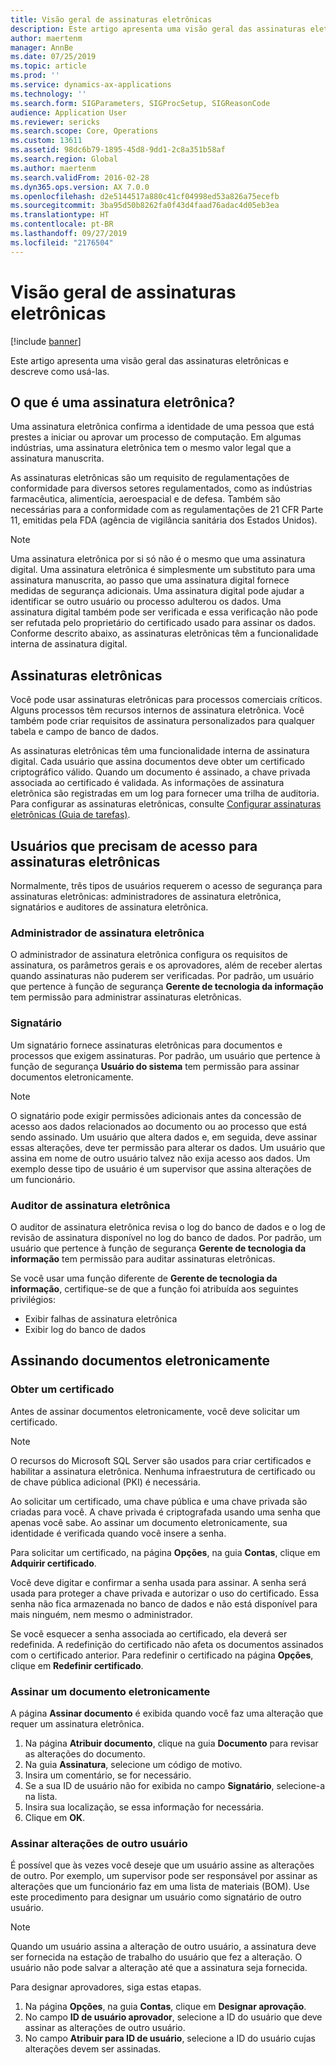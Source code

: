 ```yaml
---
title: Visão geral de assinaturas eletrônicas
description: Este artigo apresenta uma visão geral das assinaturas eletrônicas e descreve como usá-las.
author: maertenm
manager: AnnBe
ms.date: 07/25/2019
ms.topic: article
ms.prod: ''
ms.service: dynamics-ax-applications
ms.technology: ''
ms.search.form: SIGParameters, SIGProcSetup, SIGReasonCode
audience: Application User
ms.reviewer: sericks
ms.search.scope: Core, Operations
ms.custom: 13611
ms.assetid: 98dc6b79-1895-45d8-9dd1-2c8a351b58af
ms.search.region: Global
ms.author: maertenm
ms.search.validFrom: 2016-02-28
ms.dyn365.ops.version: AX 7.0.0
ms.openlocfilehash: d2e5144517a880c41cf04998ed53a826a75ecefb
ms.sourcegitcommit: 3ba95d50b8262fa0f43d4faad76adac4d05eb3ea
ms.translationtype: HT
ms.contentlocale: pt-BR
ms.lasthandoff: 09/27/2019
ms.locfileid: "2176504"
---
```

# <a name="electronic-signatures-overview"></a>Visão geral de assinaturas eletrônicas

[!include [banner](../includes/banner.md)]

Este artigo apresenta uma visão geral das assinaturas eletrônicas e descreve como usá-las.

## <a name="what-is-an-electronic-signature"></a>O que é uma assinatura eletrônica?

Uma assinatura eletrônica confirma a identidade de uma pessoa que está prestes a iniciar ou aprovar um processo de computação. Em algumas indústrias, uma assinatura eletrônica tem o mesmo valor legal que a assinatura manuscrita.

As assinaturas eletrônicas são um requisito de regulamentações de conformidade para diversos setores regulamentados, como as indústrias farmacêutica, alimentícia, aeroespacial e de defesa. Também são necessárias para a conformidade com as regulamentações de 21 CFR Parte 11, emitidas pela FDA (agência de vigilância sanitária dos Estados Unidos).

> [!NOTE]
> Uma assinatura eletrônica por si só não é o mesmo que uma assinatura digital. Uma assinatura eletrônica é simplesmente um substituto para uma assinatura manuscrita, ao passo que uma assinatura digital fornece medidas de segurança adicionais. Uma assinatura digital pode ajudar a identificar se outro usuário ou processo adulterou os dados. Uma assinatura digital também pode ser verificada e essa verificação não pode ser refutada pelo proprietário do certificado usado para assinar os dados. Conforme descrito abaixo, as assinaturas eletrônicas têm a funcionalidade interna de assinatura digital.

## <a name="electronic-signatures"></a>Assinaturas eletrônicas

Você pode usar assinaturas eletrônicas para processos comerciais críticos. Alguns processos têm recursos internos de assinatura eletrônica. Você também pode criar requisitos de assinatura personalizados para qualquer tabela e campo de banco de dados.

As assinaturas eletrônicas têm uma funcionalidade interna de assinatura digital. Cada usuário que assina documentos deve obter um certificado criptográfico válido. Quando um documento é assinado, a chave privada associada ao certificado é validada. As informações de assinatura eletrônica são registradas em um log para fornecer uma trilha de auditoria. Para configurar as assinaturas eletrônicas, consulte [Configurar assinaturas eletrônicas (Guia de tarefas)](tasks/set-up-electronic-signatures.md).

## <a name="users-who-require-access-to-electronic-signatures"></a>Usuários que precisam de acesso para assinaturas eletrônicas

Normalmente, três tipos de usuários requerem o acesso de segurança para assinaturas eletrônicas: administradores de assinatura eletrônica, signatários e auditores de assinatura eletrônica.

### <a name="electronic-signature-administrator"></a>Administrador de assinatura eletrônica

O administrador de assinatura eletrônica configura os requisitos de assinatura, os parâmetros gerais e os aprovadores, além de receber alertas quando assinaturas não puderem ser verificadas. Por padrão, um usuário que pertence à função de segurança **Gerente de tecnologia da informação** tem permissão para administrar assinaturas eletrônicas.

### <a name="signer"></a>Signatário

Um signatário fornece assinaturas eletrônicas para documentos e processos que exigem assinaturas. Por padrão, um usuário que pertence à função de segurança **Usuário do sistema** tem permissão para assinar documentos eletronicamente.

> [!NOTE]
> O signatário pode exigir permissões adicionais antes da concessão de acesso aos dados relacionados ao documento ou ao processo que está sendo assinado. Um usuário que altera dados e, em seguida, deve assinar essas alterações, deve ter permissão para alterar os dados. Um usuário que assina em nome de outro usuário talvez não exija acesso aos dados. Um exemplo desse tipo de usuário é um supervisor que assina alterações de um funcionário.

### <a name="electronic-signature-auditor"></a>Auditor de assinatura eletrônica

O auditor de assinatura eletrônica revisa o log do banco de dados e o log de revisão de assinatura disponível no log do banco de dados. Por padrão, um usuário que pertence à função de segurança **Gerente de tecnologia da informação** tem permissão para auditar assinaturas eletrônicas.

Se você usar uma função diferente de **Gerente de tecnologia da informação**, certifique-se de que a função foi atribuída aos seguintes privilégios:

- Exibir falhas de assinatura eletrônica
- Exibir log do banco de dados

## <a name="signing-documents-electronically"></a>Assinando documentos eletronicamente

### <a name="get-a-certificate"></a>Obter um certificado

Antes de assinar documentos eletronicamente, você deve solicitar um certificado.

> [!NOTE]
> O recursos do Microsoft SQL Server são usados para criar certificados e habilitar a assinatura eletrônica. Nenhuma infraestrutura de certificado ou de chave pública adicional (PKI) é necessária.

Ao solicitar um certificado, uma chave pública e uma chave privada são criadas para você. A chave privada é criptografada usando uma senha que apenas você sabe. Ao assinar um documento eletronicamente, sua identidade é verificada quando você insere a senha.

Para solicitar um certificado, na página **Opções**, na guia **Contas**, clique em **Adquirir certificado**.

Você deve digitar e confirmar a senha usada para assinar. A senha será usada para proteger a chave privada e autorizar o uso do certificado. Essa senha não fica armazenada no banco de dados e não está disponível para mais ninguém, nem mesmo o administrador.

Se você esquecer a senha associada ao certificado, ela deverá ser redefinida. A redefinição do certificado não afeta os documentos assinados com o certificado anterior. Para redefinir o certificado na página **Opções**, clique em **Redefinir certificado**.

### <a name="sign-a-document-electronically"></a>Assinar um documento eletronicamente

A página **Assinar documento** é exibida quando você faz uma alteração que requer um assinatura eletrônica.

1. Na página **Atribuir documento**, clique na guia **Documento** para revisar as alterações do documento.
2. Na guia **Assinatura**, selecione um código de motivo.
3. Insira um comentário, se for necessário.
4. Se a sua ID de usuário não for exibida no campo **Signatário**, selecione-a na lista.
5. Insira sua localização, se essa informação for necessária.
6. Clique em **OK**.

### <a name="sign-for-another-users-changes"></a>Assinar alterações de outro usuário

É possível que às vezes você deseje que um usuário assine as alterações de outro. Por exemplo, um supervisor pode ser responsável por assinar as alterações que um funcionário faz em uma lista de materiais (BOM). Use este procedimento para designar um usuário como signatário de outro usuário.

> [!NOTE]
> Quando um usuário assina a alteração de outro usuário, a assinatura deve ser fornecida na estação de trabalho do usuário que fez a alteração. O usuário não pode salvar a alteração até que a assinatura seja fornecida.

Para designar aprovadores, siga estas etapas.

1. Na página **Opções**, na guia **Contas**, clique em **Designar aprovação**.
2. No campo **ID de usuário aprovador**, selecione a ID do usuário que deve assinar as alterações de outro usuário.
3. No campo **Atribuir para ID de usuário**, selecione a ID do usuário cujas alterações devem ser assinadas.

